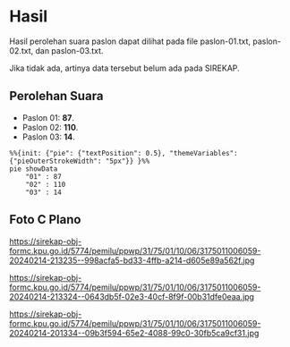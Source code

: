 # Hasil

Hasil perolehan suara paslon dapat dilihat pada file paslon-01.txt, paslon-02.txt, dan paslon-03.txt.

Jika tidak ada, artinya data tersebut belum ada pada SIREKAP.

## Perolehan Suara

 * Paslon 01: **87**.
 * Paslon 02: **110**.
 * Paslon 03: **14**.

```mermaid
%%{init: {"pie": {"textPosition": 0.5}, "themeVariables": {"pieOuterStrokeWidth": "5px"}} }%%
pie showData
    "01" : 87
    "02" : 110
    "03" : 14
```
## Foto C Plano

https://sirekap-obj-formc.kpu.go.id/5774/pemilu/ppwp/31/75/01/10/06/3175011006059-20240214-213235--998acfa5-bd33-4ffb-a214-d605e89a562f.jpg

https://sirekap-obj-formc.kpu.go.id/5774/pemilu/ppwp/31/75/01/10/06/3175011006059-20240214-213324--0643db5f-02e3-40cf-8f9f-00b31dfe0eaa.jpg

https://sirekap-obj-formc.kpu.go.id/5774/pemilu/ppwp/31/75/01/10/06/3175011006059-20240214-201334--09b3f594-65e2-4088-99c0-30fb5ca9cf31.jpg
